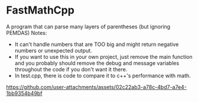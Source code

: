 # FastMathCpp
A program that can parse many layers of parentheses (but ignoring PEMDAS)
Notes:
- It can't handle numbers that are TOO big and might return negative numbers or unexpected output.
- If you want to use this in your own project, just remove the main function and you probably should remove the debug and message variables throughout the code if you don't want it there.
- In test.cpp, there is code to compare it to c++'s performance with math.

https://github.com/user-attachments/assets/02c22ab3-a78c-4bd7-a7e4-1bb9354b49bf

